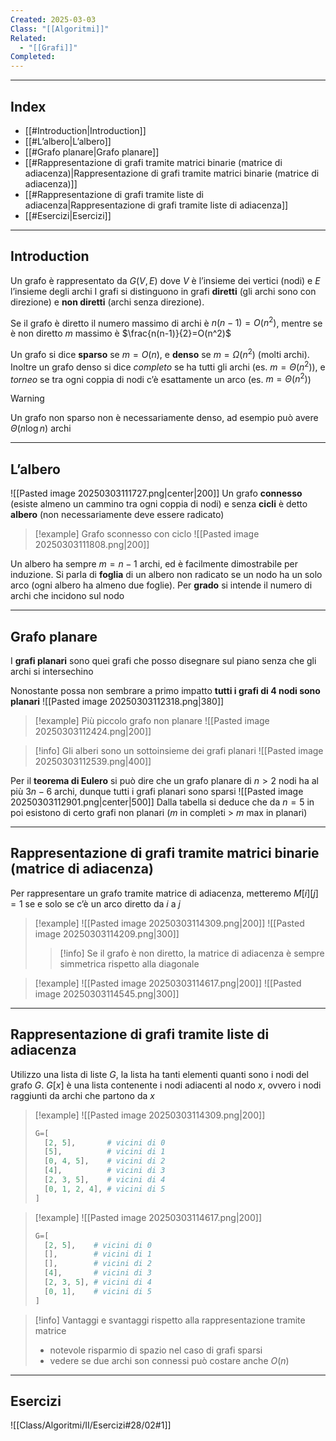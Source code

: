 ```yaml
---
Created: 2025-03-03
Class: "[[Algoritmi]]"
Related:
  - "[[Grafi]]"
Completed:
---
```

---
## Index
- [[#Introduction|Introduction]]
- [[#L’albero|L’albero]]
- [[#Grafo planare|Grafo planare]]
- [[#Rappresentazione di grafi tramite matrici binarie (matrice di adiacenza)|Rappresentazione di grafi tramite matrici binarie (matrice di adiacenza)]]
- [[#Rappresentazione di grafi tramite liste di adiacenza|Rappresentazione di grafi tramite liste di adiacenza]]
- [[#Esercizi|Esercizi]]
---
## Introduction

Un grafo è rappresentato da $G(V,E)$ dove $V$ è l’insieme dei vertici (nodi) e $E$ l’insieme degli archi
I grafi si distinguono in grafi **diretti** (gli archi sono con direzione) e **non diretti** (archi senza direzione).

Se il grafo è diretto il numero massimo di archi è $n(n-1)=O(n^2)$, mentre se è non diretto $m$ massimo è $\frac{n(n-1)}{2}=O(n^2)$

Un grafo si dice **sparso** se $m=O(n)$, e **denso** se $m=\Omega(n^2)$ (molti archi).
Inoltre un grafo denso si dice *completo* se ha tutti gli archi (es. $m=\Theta(n^2)$), e *torneo* se tra ogni coppia di nodi c’è esattamente un arco (es. $m=\Theta(n^2)$)

>[!warning]
>Un grafo non sparso non è necessariamente denso, ad esempio può avere $\Theta(n\log n)$ archi

---
## L’albero
![[Pasted image 20250303111727.png|center|200]]
Un grafo **connesso** (esiste almeno un cammino tra ogni coppia di nodi) e senza **cicli** è detto **albero** (non necessariamente deve essere radicato)


>[!example] Grafo sconnesso con ciclo
>![[Pasted image 20250303111808.png|200]]

Un albero ha sempre $m=n-1$ archi, ed è facilmente dimostrabile per induzione. Si parla di **foglia** di un albero non radicato se un nodo ha un solo arco (ogni albero ha almeno due foglie). Per **grado** si intende il numero di archi che incidono sul nodo

---
## Grafo planare
I **grafi planari** sono quei grafi che posso disegnare sul piano senza che gli archi si intersechino

Nonostante possa non sembrare a primo impatto **tutti i grafi di 4 nodi sono planari** 
![[Pasted image 20250303112318.png|380]]

>[!example] Più piccolo grafo non planare
>![[Pasted image 20250303112424.png|200]]

>[!info] Gli alberi sono un sottoinsieme dei grafi planari
>![[Pasted image 20250303112539.png|400]]

Per il **teorema di Eulero** si può dire che un grafo planare di $n>2$ nodi ha al più $3n-6$ archi, dunque tutti i grafi planari sono sparsi
![[Pasted image 20250303112901.png|center|500]]
Dalla tabella si deduce che da $n=5$ in poi esistono di certo grafi non planari ($m$ in completi $>$ $m$ max in planari)

---
## Rappresentazione di grafi tramite matrici binarie (matrice di adiacenza)
Per rappresentare un grafo tramite matrice di adiacenza, metteremo $M[i][j]=1$ se e solo se c’è un arco diretto da $i$ a $j$

>[!example]
>![[Pasted image 20250303114309.png|200]]
>![[Pasted image 20250303114209.png|300]]
>>[!info] Se il grafo è non diretto, la matrice di adiacenza è sempre simmetrica rispetto alla diagonale

>[!example]
>![[Pasted image 20250303114617.png|200]]
>![[Pasted image 20250303114545.png|300]]

---
## Rappresentazione di grafi tramite liste di adiacenza
Utilizzo una lista di liste $G$, la lista ha tanti elementi quanti sono i nodi del grafo $G$. $G[x]$ è una lista contenente i nodi adiacenti al nodo $x$, ovvero i nodi raggiunti da archi che partono da $x$

>[!example]
>![[Pasted image 20250303114309.png|200]]
> ```python
> G=[
> 	[2, 5],       # vicini di 0
> 	[5],          # vicini di 1
> 	[0, 4, 5],    # vicini di 2
> 	[4],          # vicini di 3
> 	[2, 3, 5],    # vicini di 4
> 	[0, 1, 2, 4], # vicini di 5
> ]
> ```

>[!example]
>![[Pasted image 20250303114617.png|200]]
> ```python
> G=[
> 	[2, 5],    # vicini di 0
> 	[],        # vicini di 1
> 	[],        # vicini di 2
> 	[4],       # vicini di 3
> 	[2, 3, 5], # vicini di 4
> 	[0, 1],    # vicini di 5
> ]
> ```

>[!info] Vantaggi e svantaggi rispetto alla rappresentazione tramite matrice
>- notevole risparmio di spazio nel caso di grafi sparsi
>- vedere se due archi son connessi può costare anche $O(n)$

---
## Esercizi
![[Class/Algoritmi/II/Esercizi#28/02#1]]
